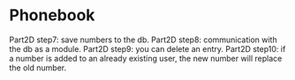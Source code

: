 # Phonebook

Part2D step7: save numbers to the db.
Part2D step8: communication with the db as a module.
Part2D step9: you can delete an entry.
Part2D step10: if a number is added to an already existing user, the new number will replace the old number.
